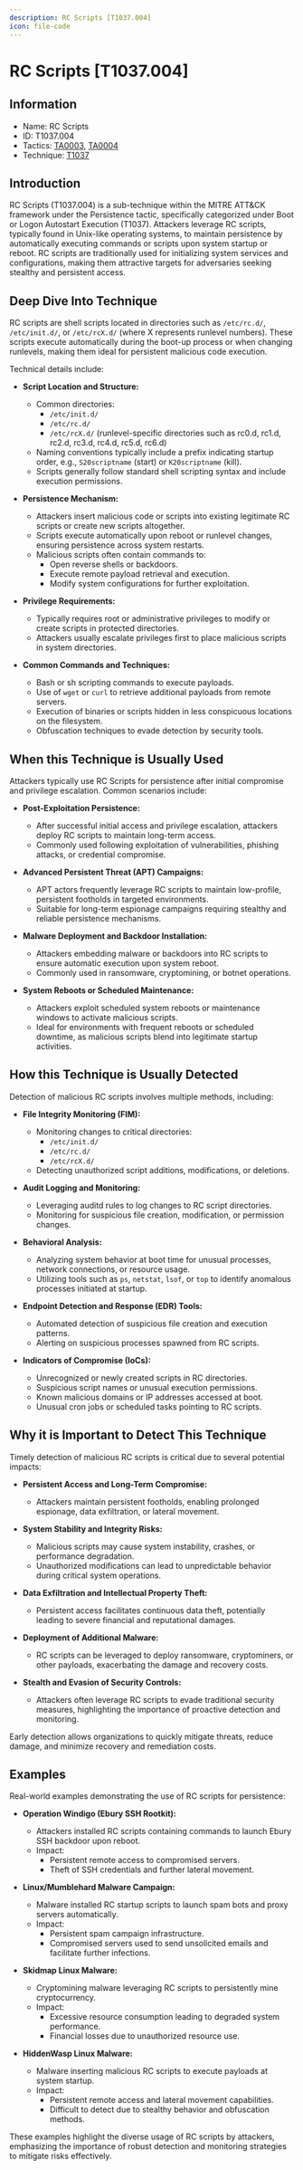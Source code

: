 ```yaml
---
description: RC Scripts [T1037.004]
icon: file-code
---
```


# RC Scripts [T1037.004]

## Information

- Name: RC Scripts
- ID: T1037.004
- Tactics: [TA0003](../TA0003/TA0003.md), [TA0004](../TA0004/TA0004.md)
- Technique: [T1037](./T1037.md)

## Introduction

RC Scripts (T1037.004) is a sub-technique within the MITRE ATT&CK framework under the Persistence tactic, specifically categorized under Boot or Logon Autostart Execution (T1037). Attackers leverage RC scripts, typically found in Unix-like operating systems, to maintain persistence by automatically executing commands or scripts upon system startup or reboot. RC scripts are traditionally used for initializing system services and configurations, making them attractive targets for adversaries seeking stealthy and persistent access.

## Deep Dive Into Technique

RC scripts are shell scripts located in directories such as `/etc/rc.d/`, `/etc/init.d/`, or `/etc/rcX.d/` (where X represents runlevel numbers). These scripts execute automatically during the boot-up process or when changing runlevels, making them ideal for persistent malicious code execution.

Technical details include:

- **Script Location and Structure:**

  - Common directories:
    - `/etc/init.d/`
    - `/etc/rc.d/`
    - `/etc/rcX.d/` (runlevel-specific directories such as rc0.d, rc1.d, rc2.d, rc3.d, rc4.d, rc5.d, rc6.d)
  - Naming conventions typically include a prefix indicating startup order, e.g., `S20scriptname` (start) or `K20scriptname` (kill).
  - Scripts generally follow standard shell scripting syntax and include execution permissions.

- **Persistence Mechanism:**

  - Attackers insert malicious code or scripts into existing legitimate RC scripts or create new scripts altogether.
  - Scripts execute automatically upon reboot or runlevel changes, ensuring persistence across system restarts.
  - Malicious scripts often contain commands to:
    - Open reverse shells or backdoors.
    - Execute remote payload retrieval and execution.
    - Modify system configurations for further exploitation.

- **Privilege Requirements:**

  - Typically requires root or administrative privileges to modify or create scripts in protected directories.
  - Attackers usually escalate privileges first to place malicious scripts in system directories.

- **Common Commands and Techniques:**
  - Bash or sh scripting commands to execute payloads.
  - Use of `wget` or `curl` to retrieve additional payloads from remote servers.
  - Execution of binaries or scripts hidden in less conspicuous locations on the filesystem.
  - Obfuscation techniques to evade detection by security tools.

## When this Technique is Usually Used

Attackers typically use RC Scripts for persistence after initial compromise and privilege escalation. Common scenarios include:

- **Post-Exploitation Persistence:**

  - After successful initial access and privilege escalation, attackers deploy RC scripts to maintain long-term access.
  - Commonly used following exploitation of vulnerabilities, phishing attacks, or credential compromise.

- **Advanced Persistent Threat (APT) Campaigns:**

  - APT actors frequently leverage RC scripts to maintain low-profile, persistent footholds in targeted environments.
  - Suitable for long-term espionage campaigns requiring stealthy and reliable persistence mechanisms.

- **Malware Deployment and Backdoor Installation:**

  - Attackers embedding malware or backdoors into RC scripts to ensure automatic execution upon system reboot.
  - Commonly used in ransomware, cryptomining, or botnet operations.

- **System Reboots or Scheduled Maintenance:**
  - Attackers exploit scheduled system reboots or maintenance windows to activate malicious scripts.
  - Ideal for environments with frequent reboots or scheduled downtime, as malicious scripts blend into legitimate startup activities.

## How this Technique is Usually Detected

Detection of malicious RC scripts involves multiple methods, including:

- **File Integrity Monitoring (FIM):**

  - Monitoring changes to critical directories:
    - `/etc/init.d/`
    - `/etc/rc.d/`
    - `/etc/rcX.d/`
  - Detecting unauthorized script additions, modifications, or deletions.

- **Audit Logging and Monitoring:**

  - Leveraging auditd rules to log changes to RC script directories.
  - Monitoring for suspicious file creation, modification, or permission changes.

- **Behavioral Analysis:**

  - Analyzing system behavior at boot time for unusual processes, network connections, or resource usage.
  - Utilizing tools such as `ps`, `netstat`, `lsof`, or `top` to identify anomalous processes initiated at startup.

- **Endpoint Detection and Response (EDR) Tools:**

  - Automated detection of suspicious file creation and execution patterns.
  - Alerting on suspicious processes spawned from RC scripts.

- **Indicators of Compromise (IoCs):**
  - Unrecognized or newly created scripts in RC directories.
  - Suspicious script names or unusual execution permissions.
  - Known malicious domains or IP addresses accessed at boot.
  - Unusual cron jobs or scheduled tasks pointing to RC scripts.

## Why it is Important to Detect This Technique

Timely detection of malicious RC scripts is critical due to several potential impacts:

- **Persistent Access and Long-Term Compromise:**

  - Attackers maintain persistent footholds, enabling prolonged espionage, data exfiltration, or lateral movement.

- **System Stability and Integrity Risks:**

  - Malicious scripts may cause system instability, crashes, or performance degradation.
  - Unauthorized modifications can lead to unpredictable behavior during critical system operations.

- **Data Exfiltration and Intellectual Property Theft:**

  - Persistent access facilitates continuous data theft, potentially leading to severe financial and reputational damages.

- **Deployment of Additional Malware:**

  - RC scripts can be leveraged to deploy ransomware, cryptominers, or other payloads, exacerbating the damage and recovery costs.

- **Stealth and Evasion of Security Controls:**
  - Attackers often leverage RC scripts to evade traditional security measures, highlighting the importance of proactive detection and monitoring.

Early detection allows organizations to quickly mitigate threats, reduce damage, and minimize recovery and remediation costs.

## Examples

Real-world examples demonstrating the use of RC scripts for persistence:

- **Operation Windigo (Ebury SSH Rootkit):**

  - Attackers installed RC scripts containing commands to launch Ebury SSH backdoor upon reboot.
  - Impact:
    - Persistent remote access to compromised servers.
    - Theft of SSH credentials and further lateral movement.

- **Linux/Mumblehard Malware Campaign:**

  - Malware installed RC startup scripts to launch spam bots and proxy servers automatically.
  - Impact:
    - Persistent spam campaign infrastructure.
    - Compromised servers used to send unsolicited emails and facilitate further infections.

- **Skidmap Linux Malware:**

  - Cryptomining malware leveraging RC scripts to persistently mine cryptocurrency.
  - Impact:
    - Excessive resource consumption leading to degraded system performance.
    - Financial losses due to unauthorized resource use.

- **HiddenWasp Linux Malware:**
  - Malware inserting malicious RC scripts to execute payloads at system startup.
  - Impact:
    - Persistent remote access and lateral movement capabilities.
    - Difficult to detect due to stealthy behavior and obfuscation methods.

These examples highlight the diverse usage of RC scripts by attackers, emphasizing the importance of robust detection and monitoring strategies to mitigate risks effectively.
